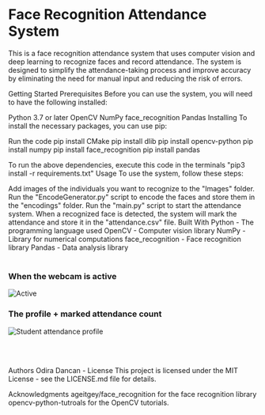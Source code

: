 # Face Recognition Attendance System
This is a face recognition attendance system that uses computer vision and deep learning to recognize faces and record attendance. The system is designed to simplify the attendance-taking process and improve accuracy by eliminating the need for manual input and reducing the risk of errors.


Getting Started
Prerequisites
Before you can use the system, you will need to have the following installed:

Python 3.7 or later
OpenCV
NumPy
face_recognition
Pandas
Installing
To install the necessary packages, you can use pip:

Run the code
pip install CMake
pip install dlib
pip install opencv-python
pip install numpy
pip install face_recognition
pip install pandas

To run the above dependencies, execute this code in the terminals "pip3 install -r requirements.txt"
Usage
To use the system, follow these steps:

Add images of the individuals you want to recognize to the "Images" folder.
Run the "EncodeGenerator.py" script to encode the faces and store them in the "encodings" folder.
Run the "main.py" script to start the attendance system.
When a recognized face is detected, the system will mark the attendance and store it in the "attendance.csv" file.
Built With
Python - The programming language used
OpenCV - Computer vision library
NumPy - Library for numerical computations
face_recognition - Face recognition library
Pandas - Data analysis library </br></br>

### When the webcam is active


![Active](https://user-images.githubusercontent.com/84917593/235348921-62e746db-5f42-40f7-9edf-de554fe33750.png)

### The profile + marked attendance count
![Student attendance profile](https://user-images.githubusercontent.com/84917593/235348944-85a14b07-a68f-4822-83b0-936306ba7b9e.png)

</br></br>



Authors
Odira Dancan -
License
This project is licensed under the MIT License - see the LICENSE.md file for details.

Acknowledgments
ageitgey/face_recognition for the face recognition library
opencv-python-tutroals for the OpenCV tutorials.
